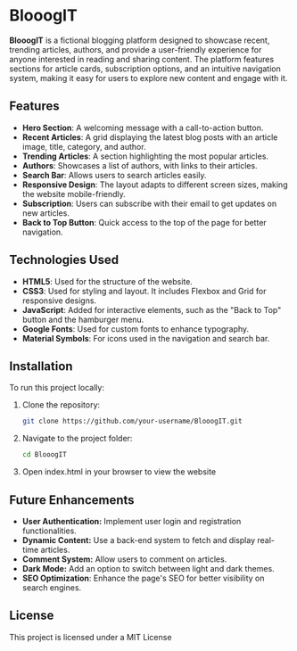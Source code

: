 # BlooogIT

**BlooogIT** is a fictional blogging platform designed to showcase recent, trending articles, authors, and provide a user-friendly experience for anyone interested in reading and sharing content. The platform features sections for article cards, subscription options, and an intuitive navigation system, making it easy for users to explore new content and engage with it.

## Features

- **Hero Section**: A welcoming message with a call-to-action button.
- **Recent Articles**: A grid displaying the latest blog posts with an article image, title, category, and author.
- **Trending Articles**: A section highlighting the most popular articles.
- **Authors**: Showcases a list of authors, with links to their articles.
- **Search Bar**: Allows users to search articles easily.
- **Responsive Design**: The layout adapts to different screen sizes, making the website mobile-friendly.
- **Subscription**: Users can subscribe with their email to get updates on new articles.
- **Back to Top Button**: Quick access to the top of the page for better navigation.

## Technologies Used

- **HTML5**: Used for the structure of the website.
- **CSS3**: Used for styling and layout. It includes Flexbox and Grid for responsive designs.
- **JavaScript**: Added for interactive elements, such as the "Back to Top" button and the hamburger menu.
- **Google Fonts**: Used for custom fonts to enhance typography.
- **Material Symbols**: For icons used in the navigation and search bar.

## Installation

To run this project locally:

1. Clone the repository:
   ```bash
   git clone https://github.com/your-username/BlooogIT.git

2. Navigate to the project folder:
    ```bash
    cd BlooogIT
 
3. Open index.html in your browser to view the website

## Future Enhancements

- **User Authentication:** Implement user login and registration functionalities.
- **Dynamic Content:** Use a back-end system to fetch and display real-time articles.
- **Comment System:** Allow users to comment on articles.
- **Dark Mode:** Add an option to switch between light and dark themes.
- **SEO Optimization**: Enhance the page's SEO for better visibility on search engines.

## License

This project is licensed under a MIT License
